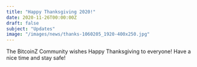 ```yaml
---
title: "Happy Thanksgiving 2020!"
date: 2020-11-26T00:00:00Z
draft: false
subject: "Updates"
image: "/images/news/thanks-1060205_1920-400x250.jpg"
---
```


The BitcoinZ Community wishes Happy Thanksgiving to everyone! Have a nice time and stay safe!
